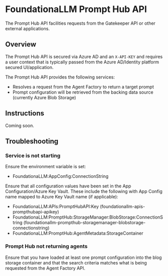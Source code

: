 # FoundationaLLM Prompt Hub API

The Prompt Hub API facilities requests from the Gatekeeper API or other external applications.

## Overview

The Prompt Hub API is secured via Azure AD and an `X-API-KEY` and requires a user context that is typically passed from the Azure AD/Identity platform secured UI/application.

The Prompt Hub API provides the following services:

- Resolves a request from the Agent Factory to return a target prompt
- Prompt configuration will be retrieved from the backing data source (currently Azure Blob Storage)

## Instructions

Coming soon.

## Troubleshooting

### Service is not starting

Ensure the environment variable is set:

- FoundationaLLM:AppConfig:ConnectionString

Ensure that all configuration values have been set in the App Configuration/Azure Key Vault. These include the following with App Config name mapped to Azure Key Vault name (if applicable):

- FoundationaLLM:APIs:PromptHubAPI:Key (foundationallm-apis-prompthubapi-apikey)
- FoundationaLLM:PromptHub:StorageManager:BlobStorage:ConnectionString (foundationallm-prompthub-storagemanager-blobstorage-connectionstring)
- FoundationaLLM:PromptHub:AgentMetadata:StorageContainer

### Prompt Hub not returning agents

Ensure that you have loaded at least one prompt configuration into the blog storage container and that the search criteria matches what is being requested from the Agent Factory API.
